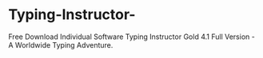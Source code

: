 # Typing-Instructor-
Free Download Individual Software Typing Instructor Gold 4.1 Full Version - A Worldwide Typing Adventure.
